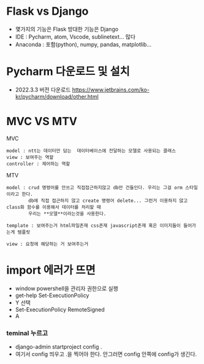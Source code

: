 # Flask vs Django
- 몇가지의 기능은 Flask 방대한 기능은 Django
- IDE : Pycharm, atom, Vscode, sublinetext... 많다
- Anaconda : 포함(python), numpy, pandas, matplotlib...

# Pycharm 다운로드 및 설치
- 2022.3.3 버전 다운로드
https://www.jetbrains.com/ko-kr/pycharm/download/other.html

# MVC  VS  MTV

MVC
```
model : ntt는 데이터만 담는  데이터베이스에 전달하는 모델로 사용되는 클래스
view : 보여주는 역할
controller : 제어하는 역할
```

MTV
```
model : crud 명령어를 안쓰고 직접접근하지않고 db만 건들인다. 우리는 그걸 orm 스타일 이라고 한다.
        db에 직접 접근하지 않고 create 명령어 delete... 그런거 이용하지 않고 class화 함수를 이용해서 데이터를 처리할 때
        우리는 **모델**이라는것을 사용한다.

template : 보여주는거 html파일존재 css존재 javascript존재 혹은 이미지들이 들어가는게 템플릿

view : 요청에 해당하는 거 보여주는거
```

# import 에러가 뜨면 
- window powershell을 관리자 권한으로 실행
- get-help Set-ExecutionPolicy
- Y 선택
- Set-ExecutionPolicy RemoteSigned
- A

###  teminal 누르고
- django-admin startproject config .
- 여기서 config 띄우고 .을 찍어야 한다. 안그러면 config 안쪽에 config가 생긴다.
